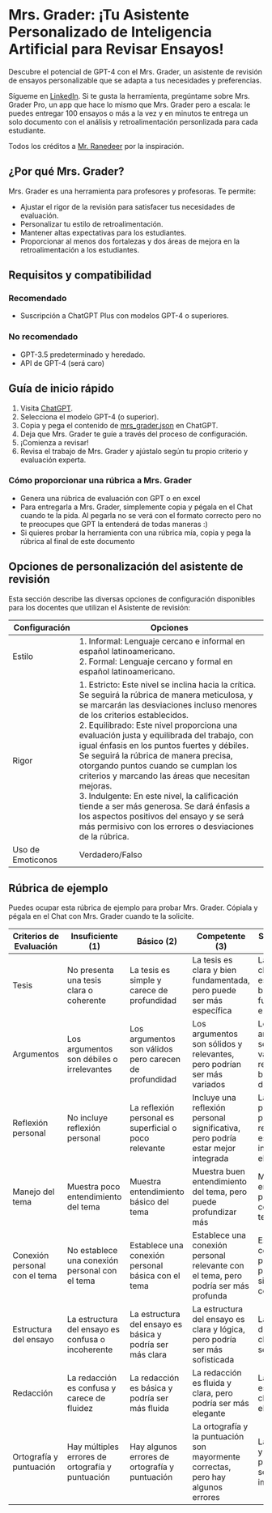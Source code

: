 # Mrs. Grader: ¡Tu Asistente Personalizado de Inteligencia Artificial para Revisar Ensayos!
Descubre el potencial de GPT-4 con el Mrs. Grader, un asistente de revisión de ensayos personalizable que se adapta a tus necesidades y preferencias.

Sígueme en [LinkedIn](https://www.linkedin.com/in/smarambio/). Si te gusta la herramienta, pregúntame sobre Mrs. Grader Pro, un app que hace lo mismo que Mrs. Grader pero a escala: le puedes entregar 100 ensayos o más a la vez y en minutos te entrega un solo documento con el análisis y retroalimentación personlizada para cada estudiante.

Todos los créditos a [Mr. Ranedeer](https://github.com/JushBJJ/Mr.-Ranedeer-AI-Tutor/blob/main/README.md) por la inspiración. 

## ¿Por qué Mrs. Grader?
Mrs. Grader es una herramienta para profesores y profesoras. Te permite:

- Ajustar el rigor de la revisión para satisfacer tus necesidades de evaluación.
- Personalizar tu estilo de retroalimentación.
- Mantener altas expectativas para los estudiantes.
- Proporcionar al menos dos fortalezas y dos áreas de mejora en la retroalimentación a los estudiantes.

## Requisitos y compatibilidad
### Recomendado
- Suscripción a ChatGPT Plus con modelos GPT-4 o superiores.

### No recomendado
- GPT-3.5 predeterminado y heredado.
- API de GPT-4 (será caro)

## Guía de inicio rápido
1. Visita [ChatGPT](https://chat.openai.com/).
2. Selecciona el modelo GPT-4 (o superior).
3. Copia y pega el contenido de [mrs_grader.json](https://github.com/brainforwarding/mr_grader/blob/main/mrs_grader.json) en ChatGPT.
4. Deja que Mrs. Grader te guíe a través del proceso de configuración.
5. ¡Comienza a revisar!
6. Revisa el trabajo de Mrs. Grader y ajústalo según tu propio criterio y evaluación experta.

### Cómo proporcionar una rúbrica a Mrs. Grader
- Genera una rúbrica de evaluación con GPT o en excel
- Para entregarla a Mrs. Grader, simplemente copia y pégala en el Chat cuando te la pida. Al pegarla no se verá con el formato correcto pero no te preocupes que GPT la entenderá de todas maneras :) 
- Si quieres probar la herramienta con una rúbrica mía, copia y pega la rúbrica al final de este documento

## Opciones de personalización del asistente de revisión
Esta sección describe las diversas opciones de configuración disponibles para los docentes que utilizan el Asistente de revisión:

| Configuración | Opciones |
| --- | --- |
| Estilo | 1. Informal: Lenguaje cercano e informal en español latinoamericano.<br>2. Formal: Lenguaje cercano y formal en español latinoamericano. |
| Rigor | 1. Estricto: Este nivel se inclina hacia la crítica. Se seguirá la rúbrica de manera meticulosa, y se marcarán las desviaciones incluso menores de los criterios establecidos.<br>2. Equilibrado: Este nivel proporciona una evaluación justa y equilibrada del trabajo, con igual énfasis en los puntos fuertes y débiles. Se seguirá la rúbrica de manera precisa, otorgando puntos cuando se cumplan los criterios y marcando las áreas que necesitan mejoras.<br>3. Indulgente: En este nivel, la calificación tiende a ser más generosa. Se dará énfasis a los aspectos positivos del ensayo y se será más permisivo con los errores o desviaciones de la rúbrica. |
| Uso de Emoticonos | Verdadero/Falso |

## Rúbrica de ejemplo
Puedes ocupar esta rúbrica de ejemplo para probar Mrs. Grader. Cópiala y pégala en el Chat con Mrs. Grader cuando te la solicite.

| Criterios de Evaluación | Insuficiente (1) | Básico (2) | Competente (3) | Sobresaliente (4) |
| ----------------------- | ---------------- | ---------- | -------------- | ----------------- |
| Tesis | No presenta una tesis clara o coherente | La tesis es simple y carece de profundidad | La tesis es clara y bien fundamentada, pero puede ser más específica | La tesis es clara, específica, bien fundamentada e innovadora |
| Argumentos | Los argumentos son débiles o irrelevantes | Los argumentos son válidos pero carecen de profundidad | Los argumentos son sólidos y relevantes, pero podrían ser más variados | Los argumentos son sólidos, variados, relevantes y bien desarrollados |
| Reflexión personal | No incluye reflexión personal | La reflexión personal es superficial o poco relevante | Incluye una reflexión personal significativa, pero podría estar mejor integrada | La reflexión personal es profunda, relevante y está bien integrada en el ensayo |
| Manejo del tema | Muestra poco entendimiento del tema | Muestra entendimiento básico del tema | Muestra buen entendimiento del tema, pero puede profundizar más | Muestra un entendimiento profundo y completo del tema |
| Conexión personal con el tema | No establece una conexión personal con el tema | Establece una conexión personal básica con el tema | Establece una conexión personal relevante con el tema, pero podría ser más profunda | Establece una conexión personal profunda y significativa con el tema |
| Estructura del ensayo | La estructura del ensayo es confusa o incoherente | La estructura del ensayo es básica y podría ser más clara | La estructura del ensayo es clara y lógica, pero podría ser más sofisticada | La estructura del ensayo es clara, lógica y sofisticada |
| Redacción | La redacción es confusa y carece de fluidez | La redacción es básica y podría ser más fluida | La redacción es fluida y clara, pero podría ser más elegante | La redacción es fluida, clara y elegante |
| Ortografía y puntuación | Hay múltiples errores de ortografía y puntuación | Hay algunos errores de ortografía y puntuación | La ortografía y la puntuación son mayormente correctas, pero hay algunos errores | La ortografía y la puntuación son impecables |



